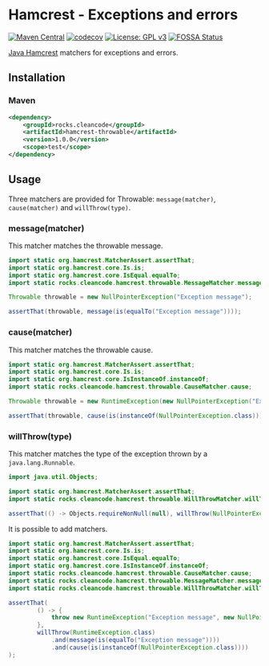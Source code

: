 # Hamcrest - Exceptions and errors

[![Maven Central](https://img.shields.io/maven-central/v/rocks.cleancode/hamcrest-throwable?color=brightgreen)](https://search.maven.org/artifact/rocks.cleancode/hamcrest-throwable)
[![codecov](https://codecov.io/gh/clean-code-rocks/hamcrest-java-throwable/branch/main/graph/badge.svg?token=TODO)](https://codecov.io/gh/clean-code-rocks/hamcrest-java-throwable)
[![License: GPL v3](https://img.shields.io/badge/License-GPLv3-blue.svg)](https://www.gnu.org/licenses/gpl-3.0)
[![FOSSA Status](https://app.fossa.com/api/projects/git%2Bgithub.com%2Fclean-code-rocks%2Fhamcrest-java-throwable.svg?type=shield)](https://app.fossa.com/projects/git%2Bgithub.com%2Fclean-code-rocks%2Fhamcrest-java-throwable?ref=badge_shield)

[Java Hamcrest](http://hamcrest.org/JavaHamcrest/) matchers for exceptions and errors.

## Installation

### Maven

```xml
<dependency>
    <groupId>rocks.cleancode</groupId>
    <artifactId>hamcrest-throwable</artifactId>
    <version>1.0.0</version>
    <scope>test</scope>
</dependency>
```

## Usage

Three matchers are provided for Throwable: `message(matcher)`, `cause(matcher)` and `willThrow(type)`.

### message(matcher)

This matcher matches the throwable message.

```java
import static org.hamcrest.MatcherAssert.assertThat;
import static org.hamcrest.core.Is.is;
import static org.hamcrest.core.IsEqual.equalTo;
import static rocks.cleancode.hamcrest.throwable.MessageMatcher.message;

Throwable throwable = new NullPointerException("Exception message");

assertThat(throwable, message(is(equalTo("Exception message"))));
```

### cause(matcher)

This matcher matches the throwable cause.

```java
import static org.hamcrest.MatcherAssert.assertThat;
import static org.hamcrest.core.Is.is;
import static org.hamcrest.core.IsInstanceOf.instanceOf;
import static rocks.cleancode.hamcrest.throwable.CauseMatcher.cause;

Throwable throwable = new RuntimeException(new NullPointerException("Exception message"));

assertThat(throwable, cause(is(instanceOf(NullPointerException.class))));
```

### willThrow(type)

This matcher matches the type of the exception thrown by a `java.lang.Runnable`.

```java
import java.util.Objects;

import static org.hamcrest.MatcherAssert.assertThat;
import static rocks.cleancode.hamcrest.throwable.WillThrowMatcher.willThrow;

assertThat(() -> Objects.requireNonNull(null), willThrow(NullPointerException.class));
```

It is possible to add matchers.

```java
import static org.hamcrest.MatcherAssert.assertThat;
import static org.hamcrest.core.Is.is;
import static org.hamcrest.core.IsEqual.equalTo;
import static org.hamcrest.core.IsInstanceOf.instanceOf;
import static rocks.cleancode.hamcrest.throwable.CauseMatcher.cause;
import static rocks.cleancode.hamcrest.throwable.MessageMatcher.message;
import static rocks.cleancode.hamcrest.throwable.WillThrowMatcher.willThrow;

assertThat(
        () -> {
            throw new RuntimeException("Exception message", new NullPointerException());
        },
        willThrow(RuntimeException.class)
            .and(message(is(equalTo("Exception message"))))
            .and(cause(is(instanceOf(NullPointerException.class))))
);
```
